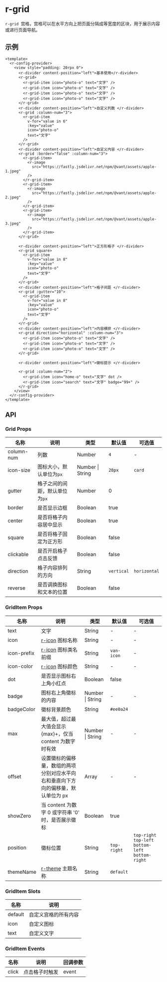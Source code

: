 # r-grid

`r-grid `宫格，宫格可以在水平方向上把页面分隔成等宽度的区块，用于展示内容或进行页面导航。

## 示例

```vue
<template>
  <r-config-provider>
    <view style="padding: 20rpx 0">
      <r-divider content-position="left">基本使用</r-divider>
      <r-grid>
        <r-grid-item icon="photo-o" text="文字" />
        <r-grid-item icon="photo-o" text="文字" />
        <r-grid-item icon="photo-o" text="文字" />
        <r-grid-item icon="photo-o" text="文字" />
      </r-grid>
      <r-divider content-position="left">自定义列数 </r-divider>
      <r-grid :column-num="3">
        <r-grid-item
          v-for="value in 6"
          :key="value"
          icon="photo-o"
          text="文字"
        />
      </r-grid>
      <r-divider content-position="left">自定义内容 </r-divider>
      <r-grid :border="false" :column-num="3">
        <r-grid-item>
          <r-image
            src="https://fastly.jsdelivr.net/npm/@vant/assets/apple-1.jpeg"
          />
        </r-grid-item>
        <r-grid-item>
          <r-image
            src="https://fastly.jsdelivr.net/npm/@vant/assets/apple-2.jpeg"
          />
        </r-grid-item>
        <r-grid-item>
          <r-image
            src="https://fastly.jsdelivr.net/npm/@vant/assets/apple-3.jpeg"
          />
        </r-grid-item>
      </r-grid>

      <r-divider content-position="left">正方形格子 </r-divider>
      <r-grid square>
        <r-grid-item
          v-for="value in 8"
          :key="value"
          icon="photo-o"
          text="文字"
        />
      </r-grid>
      <r-divider content-position="left">格子间距 </r-divider>
      <r-grid :gutter="10">
        <r-grid-item
          v-for="value in 8"
          :key="value"
          icon="photo-o"
          text="文字"
        />
      </r-grid>
      <r-divider content-position="left">内容横排 </r-divider>
      <r-grid direction="horizontal" :column-num="3">
        <r-grid-item icon="photo-o" text="文字" />
        <r-grid-item icon="photo-o" text="文字" />
        <r-grid-item icon="photo-o" text="文字" />
      </r-grid>

      <r-divider content-position="left">徽标提示 </r-divider>

      <r-grid :column-num="2">
        <r-grid-item icon="home-o" text="文字" dot />
        <r-grid-item icon="search" text="文字" badge="99+" />
      </r-grid>
    </view>
  </r-config-provider>
</template>
```

## API

### Grid Props

| 名称       | 说明                           | 类型             | 默认值     | 可选值       |
| ---------- | ------------------------------ | ---------------- | ---------- | ------------ |
| column-num | 列数                           | Number           | `4`        | -            |
| icon-size  | 图标大小，默认单位为`px`       | Number \| String | `28px`     | `card`       |
| gutter     | 格子之间的间距，默认单位为`px` | Number           | 0          |              |
| border     | 是否显示边框                   | Boolean          | true       |              |
| center     | 是否将格子内容居中显示         | Boolean          | true       |              |
| square     | 是否将格子固定为正方形         | Boolean          | false      |              |
| clickable  | 是否开启格子点击反馈           | Boolean          | false      |              |
| direction  | 格子内容排列的方向             | String           | `vertical` | `horizontal` |
| reverse    | 是否调换图标和文本的位置       | Boolean          | false      |              |

### GridItem Props

| 名称        | 说明                                                                              | 类型             | 默认值      | 可选值                                              |
| ----------- | --------------------------------------------------------------------------------- | ---------------- | ----------- | --------------------------------------------------- |
| text        | 文字                                                                              | String           | -           | -                                                   |
| icon        | [r-icon](https://ext.dcloud.net.cn/plugin?id=18668) 图标名称                      | String           | -           | -                                                   |
| icon-prefix | [r-icon](https://ext.dcloud.net.cn/plugin?id=18668) 图标类名前缀                  | String           | `van-icon`  | -                                                   |
| icon-color  | [r-icon](https://ext.dcloud.net.cn/plugin?id=18668) 图标颜色                      | String           | -           | -                                                   |
| dot         | 是否显示图标右上角小红点                                                          | Boolean          | false       |                                                     |
| badge       | 图标右上角徽标的内容                                                              | Number \| String | -           | -                                                   |
| badgeColor  | 徽标背景颜色                                                                      | String           | `#ee0a24`   |                                                     |
| max         | 最大值，超过最大值会显示 {max}+，仅当 content 为数字时有效                        | Number \| String | -           | -                                                   |
| offset      | 设置徽标的偏移量，数组的两项分别对应水平向右和垂直向下方向的偏移量，默认单位为 px | Array            | -           | -                                                   |
| showZero    | 当 content 为数字 0 或字符串 '0' 时，是否展示徽标                                 | Boolean          | true        |                                                     |
| position    | 徽标位置                                                                          | String           | `top-right` | `top-right` `top-left` `bottom-left` `bottom-right` |
| themeName   | [r-theme](https://ext.dcloud.net.cn/plugin?id=18661) 主题名称                     | String           | `default`   |                                                     |

### GridItem Slots

| 名称    | 说明                 |
| ------- | -------------------- |
| default | 自定义宫格的所有内容 |
| icon    | 自定义图标           |
| text    | 自定义文字           |

### GridItem Events

| 名称  | 说明           | 回调参数 |
| ----- | -------------- | -------- |
| click | 点击格子时触发 | event    |
